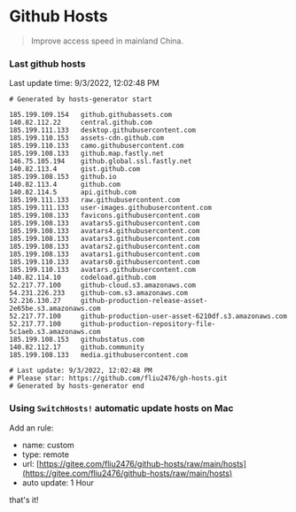 # Github Hosts

> Improve access speed in mainland China.

### Last github hosts

Last update time: 9/3/2022, 12:02:48 PM

```base
# Generated by hosts-generator start 

185.199.109.154   github.githubassets.com
140.82.112.22     central.github.com
185.199.111.133   desktop.githubusercontent.com
185.199.110.153   assets-cdn.github.com
185.199.110.133   camo.githubusercontent.com
185.199.108.133   github.map.fastly.net
146.75.105.194    github.global.ssl.fastly.net
140.82.113.4      gist.github.com
185.199.108.153   github.io
140.82.113.4      github.com
140.82.114.5      api.github.com
185.199.111.133   raw.githubusercontent.com
185.199.111.133   user-images.githubusercontent.com
185.199.108.133   favicons.githubusercontent.com
185.199.108.133   avatars5.githubusercontent.com
185.199.108.133   avatars4.githubusercontent.com
185.199.108.133   avatars3.githubusercontent.com
185.199.108.133   avatars2.githubusercontent.com
185.199.108.133   avatars1.githubusercontent.com
185.199.110.133   avatars0.githubusercontent.com
185.199.110.133   avatars.githubusercontent.com
140.82.114.10     codeload.github.com
52.217.77.100     github-cloud.s3.amazonaws.com
54.231.226.233    github-com.s3.amazonaws.com
52.216.130.27     github-production-release-asset-2e65be.s3.amazonaws.com
52.217.77.100     github-production-user-asset-6210df.s3.amazonaws.com
52.217.77.100     github-production-repository-file-5c1aeb.s3.amazonaws.com
185.199.108.153   githubstatus.com
140.82.112.17     github.community
185.199.108.133   media.githubusercontent.com

# Last update: 9/3/2022, 12:02:48 PM
# Please star: https://github.com/fliu2476/gh-hosts.git
# Generated by hosts-generator end
```

### Using `SwitchHosts!` automatic update hosts on Mac
Add an rule:
- name: custom
- type: remote
- url: [https://gitee.com/fliu2476/github-hosts/raw/main/hosts](https://gitee.com/fliu2476/github-hosts/raw/main/hosts)
- auto update: 1 Hour

that's it!

